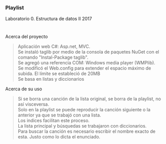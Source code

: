 ﻿### Playlist  
Laboratorio 0. Estructura de datos II 2017  
#  
Acerca del proyecto  
>Aplicación web C#: Asp.net, MVC.  
>Se instaló taglib por medio de la consola de paquetes NuGet con el comando "Instal-Package taglib".  
>Se agregó una referencia COM: Windows media player (WMPlib).  
>Se modificó el Web.config para extender el espacio máximo de subida. El límite se estableció de 20MB  
>Se basa en listas y diccionarios  
  
Acerca de su uso  
>Si se borra una canción de la lista original, se borra de la playlist, no así visceversa.   
>Solo en la playlist se puede reproducir la canción siguiente o la anterior ya que se trabajó con una lista.  
Los indices facilitan este proceso.  
>La lista principal y búsquedas se trabajaron con diccionarios.  
>Para buscar la canción es necesario escribir el nombre exacto de esta. Justo como lo dicta el enunciado.  
